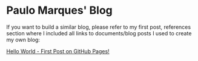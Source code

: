# Paulo Marques' Blog

If you want to build a similar blog, please refer to my first post, references section where I included all links to documents/blog posts I used to create my own blog:

[Hello World - First Post on GitHub Pages!](https://paulomarquesc.github.io/Hello-World-Paulo/)